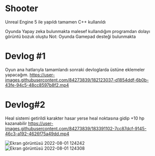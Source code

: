 # Shooter
Unreal Engine 5 ile yapıldı tamamen C++ kullanıldı

Oyunda Yapay zeka bulunmakta 
malesef kullandığım programdan dolayı görüntü bozuk oluştu 
Not: Oyunda Gamepad desteği bulunmakta


# Devlog #1
Oyun ana hatlarıyla tamamlandı sonraki devloglarda üstüne eklemeler yapacağım.
https://user-images.githubusercontent.com/84273839/182123037-d1854ddf-6b0b-43fe-94c5-48cc8597b8f2.mp4
# Devlog#2
Heal sistemi getirildi karakter hasar yerse heal noktasına gidip +10 hp kazanabilir
https://user-images.githubusercontent.com/84273839/183391102-7cc87dcf-9145-46c3-a192-4626f75a49dd.mp4




![Ekran görüntüsü 2022-08-01 124242](https://user-images.githubusercontent.com/84273839/182123077-d862dcee-270d-4cee-8d9f-35553a571552.png)
![Ekran görüntüsü 2022-08-01 124308](https://user-images.githubusercontent.com/84273839/182123080-c74d9cd7-3379-4478-b732-6ddbe1a575cb.png)
